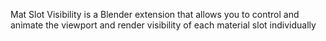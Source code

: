 Mat Slot Visibility is a Blender extension that allows you to control and animate 
the viewport and render visibility of each material slot individually
